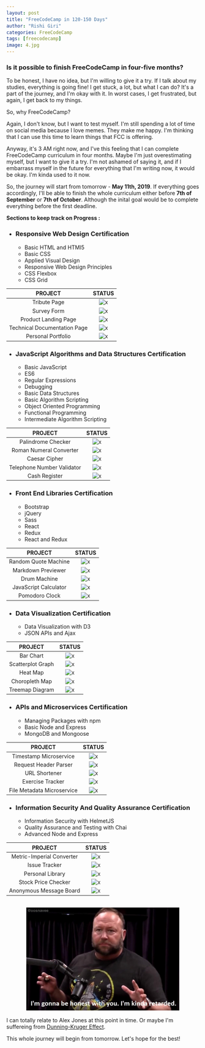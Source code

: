 ```yaml
---
layout: post
title: "FreeCodeCamp in 120-150 Days"
author: "Rishi Giri"
categories: FreeCodeCamp
tags: [freecodecamp]
image: 4.jpg
---
```


### Is it possible to finish FreeCodeCamp in four-five months?

To be honest, I have no idea, but I'm willing to give it a try. If I talk about my studies, everything is going fine! I get stuck, a lot, but what I can do? It's a part of the journey, and I'm okay with it. In worst cases, I get frustrated, but again, I get back to my things.

So, why FreeCodeCamp?

Again, I don't know, but I want to test myself. I'm still spending a lot of time on social media because I love memes. They make me happy. I'm thinking that I can use this time to learn things that FCC is offering.

Anyway, it's 3 AM right now, and I've this feeling that I can complete FreeCodeCamp curriculum in four months. Maybe I'm just overestimating myself, but I want to give it a try. I'm not ashamed of saying it, and if I embarrass myself in the future for everything that I'm writing now, it would be okay. I'm kinda used to it now.

So, the journey will start from tomorrow - __May 11th, 2019__. If everything goes accordingly, I'll be able to finish the whole curriculum either before __7th of September__ or __7th of October__. Although the inital goal would be to complete everything before the first deadline.

__Sections to keep track on Progress :__

- ### __Responsive Web Design Certification__

	- Basic HTML and HTMl5
	- Basic CSS
	- Applied Visual Design
	- Responsive Web Design Principles
	- CSS Flexbox
	- CSS Grid

|            PROJECT           |                                     STATUS                                     |
|:----------------------------:|:------------------------------------------------------------------------------:|
|         Tribute Page         | ![x](https://img.shields.io/badge/status-incomplete-red.svg?style=flat-square) |
|          Survey Form         | ![x](https://img.shields.io/badge/status-incomplete-red.svg?style=flat-square) |
|     Product Landing Page     | ![x](https://img.shields.io/badge/status-incomplete-red.svg?style=flat-square) |
| Technical Documentation Page | ![x](https://img.shields.io/badge/status-incomplete-red.svg?style=flat-square) |
|      Personal Portfolio      | ![x](https://img.shields.io/badge/status-incomplete-red.svg?style=flat-square) |

- ### __JavaScript Algorithms and Data Structures Certification__

	- Basic JavaScript
	- ES6
	- Regular Expressions
	- Debugging
	- Basic Data Structures
	- Basic Algorithm Scripting
	- Object Oriented Programming
	- Functional Programming
	- Intermediate Algorithm Scripting

|           PROJECT          |                                     STATUS                                     |
|:--------------------------:|:------------------------------------------------------------------------------:|
|     Palindrome Checker     | ![x](https://img.shields.io/badge/status-incomplete-red.svg?style=flat-square) |
|   Roman Numeral Converter  | ![x](https://img.shields.io/badge/status-incomplete-red.svg?style=flat-square) |
|        Caesar Cipher       | ![x](https://img.shields.io/badge/status-incomplete-red.svg?style=flat-square) |
| Telephone Number Validator | ![x](https://img.shields.io/badge/status-incomplete-red.svg?style=flat-square) |
|        Cash Register       | ![x](https://img.shields.io/badge/status-incomplete-red.svg?style=flat-square) |

- ### __Front End Libraries Certification__

	- Bootstrap
	- jQuery
	- Sass
	- React
	- Redux
	- React and Redux

|        PROJECT        |                                     STATUS                                     |
|:---------------------:|:------------------------------------------------------------------------------:|
|  Random Quote Machine | ![x](https://img.shields.io/badge/status-incomplete-red.svg?style=flat-square) |
|   Markdown Previewer  | ![x](https://img.shields.io/badge/status-incomplete-red.svg?style=flat-square) |
|      Drum Machine     | ![x](https://img.shields.io/badge/status-incomplete-red.svg?style=flat-square) |
| JavaScript Calculator | ![x](https://img.shields.io/badge/status-incomplete-red.svg?style=flat-square) |
|     Pomodoro Clock    | ![x](https://img.shields.io/badge/status-incomplete-red.svg?style=flat-square) |

- ### __Data Visualization Certification__

	- Data Visualization with D3
	- JSON APIs and Ajax

|      PROJECT      |                                     STATUS                                     |
|:-----------------:|:------------------------------------------------------------------------------:|
|     Bar Chart     | ![x](https://img.shields.io/badge/status-incomplete-red.svg?style=flat-square) |
| Scatterplot Graph | ![x](https://img.shields.io/badge/status-incomplete-red.svg?style=flat-square) |
|      Heat Map     | ![x](https://img.shields.io/badge/status-incomplete-red.svg?style=flat-square) |
|   Choropleth Map  | ![x](https://img.shields.io/badge/status-incomplete-red.svg?style=flat-square) |
|  Treemap Diagram  | ![x](https://img.shields.io/badge/status-incomplete-red.svg?style=flat-square) |

- ### __APIs and Microservices Certification__

	- Managing Packages with npm
	- Basic Node and Express
	- MongoDB and Mongoose

|           PROJECT          |                                     STATUS                                     |
|:--------------------------:|:------------------------------------------------------------------------------:|
|   Timestamp Microservice   | ![x](https://img.shields.io/badge/status-incomplete-red.svg?style=flat-square) |
|    Request Header Parser   | ![x](https://img.shields.io/badge/status-incomplete-red.svg?style=flat-square) |
|        URL Shortener       | ![x](https://img.shields.io/badge/status-incomplete-red.svg?style=flat-square) |
|      Exercise Tracker      | ![x](https://img.shields.io/badge/status-incomplete-red.svg?style=flat-square) |
| File Metadata Microservice | ![x](https://img.shields.io/badge/status-incomplete-red.svg?style=flat-square) |

- ### Information Security And Quality Assurance Certification

	- Information Security with HelmetJS
	- Quality Assurance and Testing with Chai
	- Advanced Node and Express

|          PROJECT          |                                     STATUS                                     |
|:-------------------------:|:------------------------------------------------------------------------------:|
| Metric-Imperial Converter | ![x](https://img.shields.io/badge/status-incomplete-red.svg?style=flat-square) |
|       Issue Tracker       | ![x](https://img.shields.io/badge/status-incomplete-red.svg?style=flat-square) |
|      Personal Library     | ![x](https://img.shields.io/badge/status-incomplete-red.svg?style=flat-square) |
|    Stock Price Checker    | ![x](https://img.shields.io/badge/status-incomplete-red.svg?style=flat-square) |
| Anonymous Message Board   | ![x](https://img.shields.io/badge/status-incomplete-red.svg?style=flat-square) |

<br>

<center><img src="/assets/post/jones.png" width="400"></center>

I can totally relate to Alex Jones at this point in time. Or maybe I'm suffereing from [Dunning-Kruger Effect](https://en.wikipedia.org/wiki/Dunning%E2%80%93Kruger_effect).

This whole journey will begin from tomorrow. Let's hope for the best!

